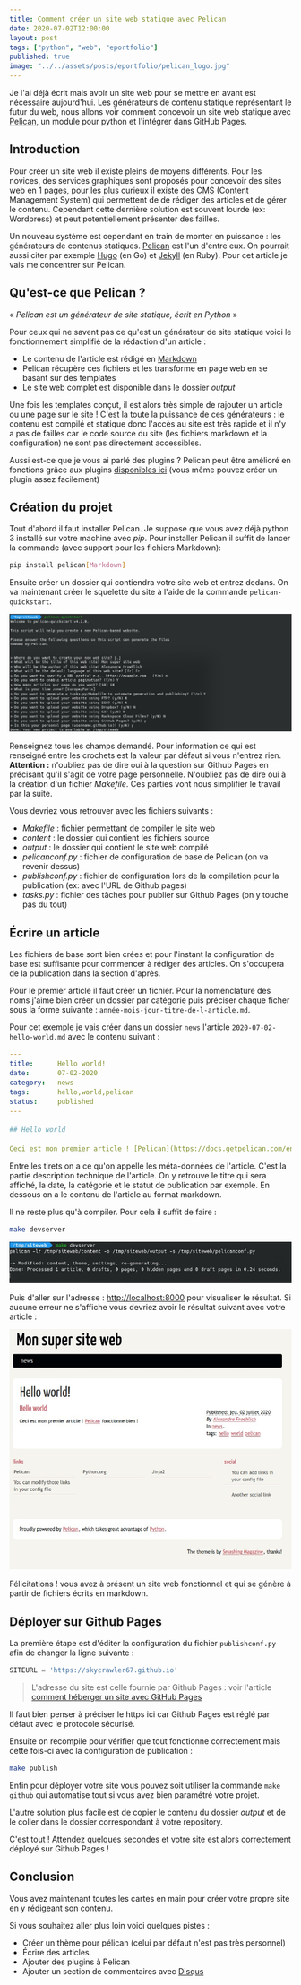 ```yaml
---
title: Comment créer un site web statique avec Pelican
date: 2020-07-02T12:00:00
layout: post
tags: ["python", "web", "eportfolio"]
published: true
image: "../../assets/posts/eportfolio/pelican_logo.jpg"
---
```


Je l'ai déjà écrit mais avoir un site web pour se mettre en avant est nécessaire aujourd'hui. Les générateurs de contenu statique représentant le futur du web, nous allons voir comment concevoir un site web statique avec [Pelican](https://docs.getpelican.com), un module pour python et l'intégrer dans GitHub Pages.

## Introduction

Pour créer un site web il existe pleins de moyens différents. Pour les novices, des services graphiques sont proposés pour concevoir des sites web en 1 pages, pour les plus curieux il existe des [CMS](https://fr.wikipedia.org/wiki/Syst%C3%A8me_de_gestion_de_contenu) (Content Management System) qui permettent de de rédiger des articles et de gérer le contenu. Cependant cette dernière solution est souvent lourde (ex: Wordpress) et peut potentiellement présenter des failles.

Un nouveau système est cependant en train de monter en puissance : les générateurs de contenus statiques. [Pelican](https://docs.getpelican.com/en/stable/) est l'un d'entre eux. On pourrait aussi citer par exemple [Hugo](https://gohugo.io/) (en Go) et [Jekyll](https://jekyllrb.com/) (en Ruby). Pour cet article je vais me concentrer sur Pelican.

## Qu'est-ce que Pelican ?

« _Pelican est un générateur de site statique, écrit en Python_ »

Pour ceux qui ne savent pas ce qu'est un générateur de site statique voici le fonctionnement simplifié de la rédaction d'un article :

- Le contenu de l'article est rédigé en [Markdown](https://fr.wikipedia.org/wiki/Markdown)
- Pelican récupère ces fichiers et les transforme en page web en se basant sur des templates
- Le site web complet est disponible dans le dossier _output_

Une fois les templates conçut, il est alors très simple de rajouter un article ou une page sur le site ! C'est la toute la puissance de ces générateurs : le contenu est compilé et statique donc l'accès au site est très rapide et il n'y a pas de failles car le code source du site (les fichiers markdown et la configuration) ne sont pas directement accessibles.

Aussi est-ce que je vous ai parlé des plugins ? Pelican peut être amélioré en fonctions grâce aux plugins [disponibles ici](https://github.com/getpelican/pelican-plugins) (vous même pouvez créer un plugin assez facilement)

## Création du projet

Tout d'abord il faut installer Pelican. Je suppose que vous avez déjà python 3 installé sur votre machine avec _pip_. Pour installer Pelican il suffit de lancer la commande (avec support pour les fichiers Markdown):

```bash
pip install pelican[Markdown]
```

Ensuite créer un dossier qui contiendra votre site web et entrez dedans.
On va maintenant créer le squelette du site à l'aide de la commande `pelican-quickstart`.

![Pelican quickstart](../../assets/posts/eportfolio/pelican_quickstart.jpg)

Renseignez tous les champs demandé. Pour information ce qui est renseigné entre les crochets est la valeur par défaut si vous n'entrez rien.
**Attention :** n'oubliez pas de dire oui à la question sur Github Pages en précisant qu'il s'agit de votre page personnelle. N'oubliez pas de dire oui à la création d'un fichier _Makefile_. Ces parties vont nous simplifier le travail par la suite.

Vous devriez vous retrouver avec les fichiers suivants :

- _Makefile_ : fichier permettant de compiler le site web
- _content_ : le dossier qui contient les fichiers source
- _output_ : le dossier qui contient le site web compilé
- _pelicanconf.py_ : fichier de configuration de base de Pelican (on va revenir dessus)
- _publishconf.py_ : fichier de configuration lors de la compilation pour la publication (ex: avec l'URL de Github pages)
- _tasks.py_ : fichier des tâches pour publier sur Github Pages (on y touche pas du tout)

## Écrire un article

Les fichiers de base sont bien crées et pour l'instant la configuration de base est suffisante pour commencer à rédiger des articles. On s'occupera de la publication dans la section d'après.

Pour le premier article il faut créer un fichier. Pour la nomenclature des noms j'aime bien créer un dossier par catégorie puis préciser chaque ficher sous la forme suivante : `année-mois-jour-titre-de-l-article.md`.

Pour cet exemple je vais créer dans un dossier `news` l'article `2020-07-02-hello-world.md` avec le contenu suivant :

```YAML
---
title:      Hello world!
date:       07-02-2020
category:   news
tags:       hello,world,pelican
status:     published
---

## Hello world

Ceci est mon premier article ! [Pelican](https://docs.getpelican.com/en/stable/) fonctionne bien !
```

Entre les tirets on a ce qu'on appelle les méta-données de l'article. C'est la partie description technique de l'article. On y retrouve le titre qui sera affiché, la date, la catégorie et le statut de publication par exemple. En dessous on a le contenu de l'article au format markdown.

Il ne reste plus qu'à compiler. Pour cela il suffit de faire :

```bash
make devserver
```

![Pelican devserver](../../assets/posts/eportfolio/pelican_devserver.jpg)

Puis d'aller sur l'adresse : [http://localhost:8000](http://localhost:8000) pour visualiser le résultat. Si aucune erreur ne s'affiche vous devriez avoir le résultat suivant avec votre article :

![Pelican homepage](../../assets/posts/eportfolio/pelican_home.jpg)

Félicitations ! vous avez à présent un site web fonctionnel et qui se génère à partir de fichiers écrits en markdown.

## Déployer sur Github Pages

La première étape est d'éditer la configuration du fichier `publishconf.py` afin de changer la ligne suivante :

```python
SITEURL = 'https://skycrawler67.github.io'
```

> L'adresse du site est celle fournie par Github Pages : voir l'article [comment héberger un site avec GitHub Pages]({filename}/eportfolio/2020-07-01-creer-un-site-github-pages.md)

Il faut bien penser à préciser le https ici car Github Pages est réglé par défaut avec le protocole sécurisé.

Ensuite on recompile pour vérifier que tout fonctionne correctement mais cette fois-ci avec la configuration de publication :

```bash
make publish
```

Enfin pour déployer votre site vous pouvez soit utiliser la commande `make github` qui automatise tout si vous avez bien paramétré votre projet.

L'autre solution plus facile est de copier le contenu du dossier _output_ et de le coller dans le dossier correspondant à votre repository.

C'est tout ! Attendez quelques secondes et votre site est alors correctement déployé sur Github Pages !

## Conclusion

Vous avez maintenant toutes les cartes en main pour créer votre propre site en y rédigeant son contenu.

Si vous souhaitez aller plus loin voici quelques pistes :

- Créer un thème pour pélican (celui par défaut n'est pas très personnel)
- Écrire des articles
- Ajouter des plugins à Pelican
- Ajouter un section de commentaires avec [Disqus](https://disqus.com/)
